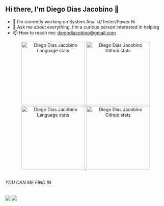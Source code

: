 ## Hi there, I'm Diego Dias Jacobino 👋

- 🔭 I’m currently working on System Analist/Tester/Power Bi
- 💬 Ask me about everything, I'm a curious person interested in helping
- 📫 How to reach me: diegodjacobino@gmail.com

<div align="center"> 
<a href="(https://github.com/anuraghazra/github-readme-stats#gh-dark-mode-only)">
<img height=200 src="https://github-readme-stats-git-masterrstaa-rickstaa.vercel.app/api/top-langs/?username=DiegoDJacobino&layout=compact&langs_count=10&hide_border=true&include_orgs=true&theme=dark&bg_color=000000#gh-light-mode-only" alt="Diego Dias Jacobino Language stats" />
</a>
<a href="https://github.com/anuraghazra/github-readme-stats#gh-light-mode-only">
<img height=200 src="https://github-readme-stats-git-masterrstaa-rickstaa.vercel.app/api?username=DiegoDJacobino&show_icons=true&count_private=true&line_height=28&hide_border=true&card_width=400&include_all_commits=true&include_orgs=true&exclude_repo=github-readme-stats&theme=dark&bg_color=000000#gh-light-mode-only" alt="Diego Dias Jacobino Github stats" />
</a>
</div>

<!-- Dark Mode -->
<div align="center"> 
<a href="https://github.com/anuraghazra/github-readme-stats#gh-dark-mode-only">
<img height=200 src="https://github-readme-stats-git-masterrstaa-rickstaa.vercel.app/api/top-langs/?username=DiegoDJacobino&layout=compact&langs_count=10&hide_border=true&include_orgs=true&theme=dark&bg_color=000000#gh-dark-mode-only" alt="Diego Dias Jacobino Language stats" />
</a>
<a href="https://github.com/anuraghazra/github-readme-stats#gh-dark-mode-only">
<img height=200 src="https://github-readme-stats-git-masterrstaa-rickstaa.vercel.app/api?username=DiegoDJacobino&show_icons=true&count_private=true&line_height=28&hide_border=true&card_width=400&include_all_commits=true&include_orgs=true&exclude_repo=github-readme-stats&theme=dark&bg_color=000000#gh-dark-mode-only" alt="Diego Dias Jacobino Github stats" />
</a>
</div>

##

###### YOU CAN ME FIND IN

<div>
 <a href="https://www.linkedin.com/in/diegojacobino/" target="_blank"><img src="https://img.shields.io/badge/-LinkedIn-%230077B5?style=for-the-badge&logo=linkedin&logoColor=white"></a> 
  <a href = "mailto:diegodjacobino@gmail.com" target="_blank"><img src="https://img.shields.io/badge/-Gmail-%23333?style=for-the-badge&logo=gmail&logoColor=white" ></a>
</div>
